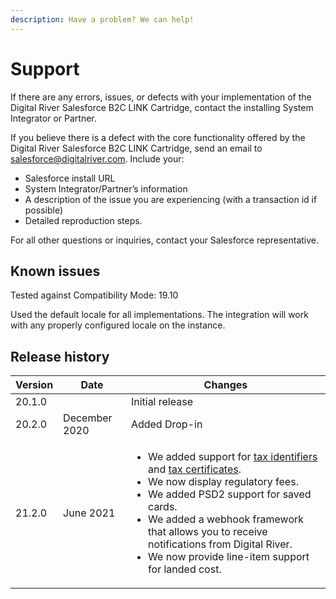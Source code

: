 ```yaml
---
description: Have a problem? We can help!
---
```


# Support

If there are any errors, issues, or defects with your implementation of the Digital River Salesforce B2C LINK Cartridge, contact the installing System Integrator or Partner.

If you believe there is a defect with the core functionality offered by the Digital River Salesforce B2C LINK Cartridge, send an email to [salesforce@digitalriver.com](mailto:salesforce@digitlriver.com). Include your:

* Salesforce install URL
* System Integrator/Partner’s information
* A description of the issue you are experiencing (with a transaction id if possible)
* Detailed reproduction steps.

For all other questions or inquiries, contact your Salesforce representative.

## Known issues <a href="#known-issues" id="known-issues"></a>

Tested against Compatibility Mode: 19.10

Used the default locale for all implementations. The integration will work with any properly configured locale on the instance.

## Release history <a href="#release-history" id="release-history"></a>

| Version | Date          | Changes                                                                                                                                                                                                                                                                                                                                                                                                                 |
| ------- | ------------- | ----------------------------------------------------------------------------------------------------------------------------------------------------------------------------------------------------------------------------------------------------------------------------------------------------------------------------------------------------------------------------------------------------------------------- |
| 20.1.0  |               | Initial release                                                                                                                                                                                                                                                                                                                                                                                                         |
| 20.2.0  | December 2020 | Added Drop-in                                                                                                                                                                                                                                                                                                                                                                                                           |
| 21.2.0  | June 2021     | <ul><li>We added support for <a href="user-guide.md#tax-identifier">tax identifiers</a> and <a href="user-guide.md#tax-certificates">tax certificates</a>.</li><li>We now display regulatory fees.</li><li>We added PSD2 support for saved cards.</li><li>We added a webhook framework that allows you to receive notifications from Digital River.</li><li>We now provide line-item support for landed cost.</li></ul> |
